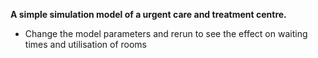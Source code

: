 **A simple simulation model of a urgent care and treatment centre.**

* Change the model parameters and rerun to see the effect on waiting times and 
utilisation of rooms